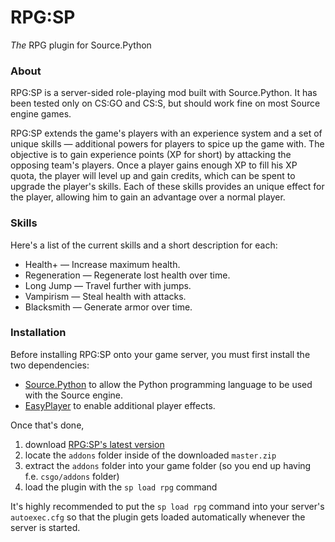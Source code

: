 # RPG:SP
*The* RPG plugin for Source.Python

### About
RPG:SP is a server-sided role-playing mod built with Source.Python.
It has been tested only on CS:GO and CS:S, but should work fine on most Source engine games.

RPG:SP extends the game's players with an experience system and a set of unique skills — additional powers for players to spice up the game with.
The objective is to gain experience points (XP for short) by attacking the opposing team's players.
Once a player gains enough XP to fill his XP quota, the player will level up and gain credits, which can be spent to upgrade the player's skills.
Each of these skills provides an unique effect for the player, allowing him to gain an advantage over a normal player.

### Skills
Here's a list of the current skills and a short description for each:

- Health+ — Increase maximum health.
- Regeneration — Regenerate lost health over time.
- Long Jump — Travel further with jumps.
- Vampirism — Steal health with attacks.
- Blacksmith — Generate armor over time.

### Installation
Before installing RPG:SP onto your game server, you must first install the two dependencies:

- [Source.Python](http://sourcepython.com) to allow the Python programming language to be used with the Source engine.
- [EasyPlayer](https://github.com/Mahi/EasyPlayer) to enable additional player effects.

Once that's done,

1. download [RPG:SP's latest version](https://github.com/Mahi/RPG-SP/archive/master.zip)
2. locate the `addons` folder inside of the downloaded `master.zip`
3. extract the `addons` folder into your game folder (so you end up having f.e. `csgo/addons` folder)
4. load the plugin with the `sp load rpg` command

It's highly recommended to put the `sp load rpg` command into your server's `autoexec.cfg` so that the plugin gets loaded automatically whenever the server is started. 
